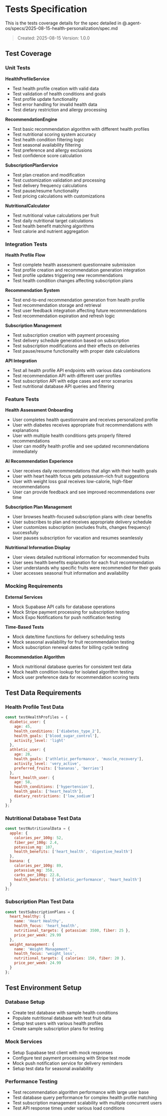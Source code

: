 # Tests Specification

This is the tests coverage details for the spec detailed in @.agent-os/specs/2025-08-15-health-personalization/spec.md

> Created: 2025-08-15
> Version: 1.0.0

## Test Coverage

### Unit Tests

**HealthProfileService**
- Test health profile creation with valid data
- Test validation of health conditions and goals
- Test profile update functionality
- Test error handling for invalid health data
- Test dietary restriction and allergy processing

**RecommendationEngine**
- Test basic recommendation algorithm with different health profiles
- Test nutritional scoring system accuracy
- Test health condition filtering logic
- Test seasonal availability filtering
- Test preference and allergy exclusions
- Test confidence score calculation

**SubscriptionPlanService**
- Test plan creation and modification
- Test customization validation and processing
- Test delivery frequency calculations
- Test pause/resume functionality
- Test pricing calculations with customizations

**NutritionalCalculator**
- Test nutritional value calculations per fruit
- Test daily nutritional target calculations
- Test health benefit matching algorithms
- Test calorie and nutrient aggregation

### Integration Tests

**Health Profile Flow**
- Test complete health assessment questionnaire submission
- Test profile creation and recommendation generation integration
- Test profile updates triggering new recommendations
- Test health condition changes affecting subscription plans

**Recommendation System**
- Test end-to-end recommendation generation from health profile
- Test recommendation storage and retrieval
- Test user feedback integration affecting future recommendations
- Test recommendation expiration and refresh logic

**Subscription Management**
- Test subscription creation with payment processing
- Test delivery schedule generation based on subscription
- Test subscription modifications and their effects on deliveries
- Test pause/resume functionality with proper date calculations

**API Integration**
- Test all health profile API endpoints with various data combinations
- Test recommendation API with different user profiles
- Test subscription API with edge cases and error scenarios
- Test nutritional database API queries and filtering

### Feature Tests

**Health Assessment Onboarding**
- User completes health questionnaire and receives personalized profile
- User with diabetes receives appropriate fruit recommendations with explanations
- User with multiple health conditions gets properly filtered recommendations
- User can modify health profile and see updated recommendations immediately

**AI Recommendation Experience**
- User receives daily recommendations that align with their health goals
- User with heart health focus gets potassium-rich fruit suggestions
- User with weight loss goal receives low-calorie, high-fiber recommendations
- User can provide feedback and see improved recommendations over time

**Subscription Plan Management**
- User browses health-focused subscription plans with clear benefits
- User subscribes to plan and receives appropriate delivery schedule
- User customizes subscription (excludes fruits, changes frequency) successfully
- User pauses subscription for vacation and resumes seamlessly

**Nutritional Information Display**
- User views detailed nutritional information for recommended fruits
- User sees health benefits explanation for each fruit recommendation
- User understands why specific fruits were recommended for their goals
- User accesses seasonal fruit information and availability

### Mocking Requirements

**External Services**
- Mock Supabase API calls for database operations
- Mock Stripe payment processing for subscription testing
- Mock Expo Notifications for push notification testing

**Time-Based Tests**
- Mock date/time functions for delivery scheduling tests
- Mock seasonal availability for fruit recommendation testing
- Mock subscription renewal dates for billing cycle testing

**Recommendation Algorithm**
- Mock nutritional database queries for consistent test data
- Mock health condition lookup for isolated algorithm testing
- Mock user preference data for recommendation scoring tests

## Test Data Requirements

### Health Profile Test Data
```javascript
const testHealthProfiles = {
  diabetic_user: {
    age: 45,
    health_conditions: ['diabetes_type_2'],
    health_goals: ['blood_sugar_control'],
    activity_level: 'light'
  },
  athletic_user: {
    age: 28,
    health_goals: ['athletic_performance', 'muscle_recovery'],
    activity_level: 'very_active',
    preferred_fruits: ['bananas', 'berries']
  },
  heart_health_user: {
    age: 58,
    health_conditions: ['hypertension'],
    health_goals: ['heart_health'],
    dietary_restrictions: ['low_sodium']
  }
};
```

### Nutritional Database Test Data
```javascript
const testNutritionalData = {
  apple: {
    calories_per_100g: 52,
    fiber_per_100g: 2.4,
    potassium_mg: 107,
    health_benefits: ['heart_health', 'digestive_health']
  },
  banana: {
    calories_per_100g: 89,
    potassium_mg: 358,
    carbs_per_100g: 22.8,
    health_benefits: ['athletic_performance', 'heart_health']
  }
};
```

### Subscription Plan Test Data
```javascript
const testSubscriptionPlans = {
  heart_healthy: {
    name: 'Heart Healthy',
    health_focus: 'heart_health',
    nutritional_targets: { potassium: 3500, fiber: 25 },
    price_per_week: 29.99
  },
  weight_management: {
    name: 'Weight Management',
    health_focus: 'weight_loss',
    nutritional_targets: { calories: 150, fiber: 20 },
    price_per_week: 24.99
  }
};
```

## Test Environment Setup

### Database Setup
- Create test database with sample health conditions
- Populate nutritional database with test fruit data
- Setup test users with various health profiles
- Create sample subscription plans for testing

### Mock Services
- Setup Supabase test client with mock responses
- Configure test payment processing with Stripe test mode
- Mock push notification service for delivery reminders
- Setup test data for seasonal availability

### Performance Testing
- Test recommendation algorithm performance with large user base
- Test database query performance for complex health profile matching
- Test subscription management scalability with multiple concurrent users
- Test API response times under various load conditions